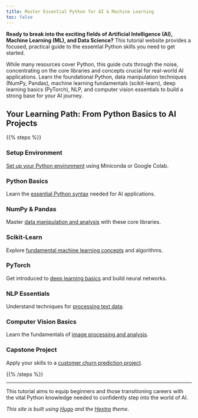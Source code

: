 ```yaml
---
title: Master Essential Python for AI & Machine Learning
toc: false
---
```


**Ready to break into the exciting fields of Artificial Intelligence (AI), Machine Learning (ML), and Data Science?** This tutorial website provides a focused, practical guide to the essential Python skills you need to get started.

While many resources cover Python, this guide cuts through the noise, concentrating on the core libraries and concepts crucial for real-world AI applications. Learn the foundational Python, data manipulation techniques (NumPy, Pandas), machine learning fundamentals (scikit-learn), deep learning basics (PyTorch), NLP, and computer vision essentials to build a strong base for your AI journey.

## Your Learning Path: From Python Basics to AI Projects

{{% steps %}}

### Setup Environment
[Set up your Python environment](../docs/getting-started/) using Miniconda or Google Colab.

### Python Basics
Learn the [essential Python syntax](../docs/python-basics/) needed for AI applications.

### NumPy & Pandas
Master [data manipulation and analysis](../docs/numpy-pandas/) with these core libraries.

### Scikit-Learn
Explore [fundamental machine learning concepts](../docs/sklearn/) and algorithms.

### PyTorch
Get introduced to [deep learning basics](../docs/pytorch/) and build neural networks.

### NLP Essentials
Understand techniques for [processing text data](../docs/nlp/).

### Computer Vision Basics
Learn the fundamentals of [image processing and analysis](../docs/cv/).

### Capstone Project
Apply your skills to a [customer churn prediction project](../docs/project/).

{{% /steps %}}

---

This tutorial aims to equip beginners and those transitioning careers with the vital Python knowledge needed to confidently step into the world of AI.

*This site is built using [Hugo](https://gohugo.io/) and the [Hextra](https://github.com/imfing/hextra) theme.*

